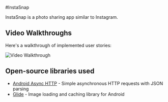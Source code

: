 #InstaSnap

InstaSnap is a photo sharing app similar to Instagram.

## Video Walkthroughs

Here's a walkthrough of implemented user stories:

<img src='http://g.recordit.co/LwdXr0XHPu.gif' title='Video Walkthrough' width='' alt='Video Walkthrough' />

## Open-source libraries used

- [Android Async HTTP](https://github.com/codepath/CPAsyncHttpClient) - Simple asynchronous HTTP requests with JSON parsing
- [Glide](https://github.com/bumptech/glide) - Image loading and caching library for Android
